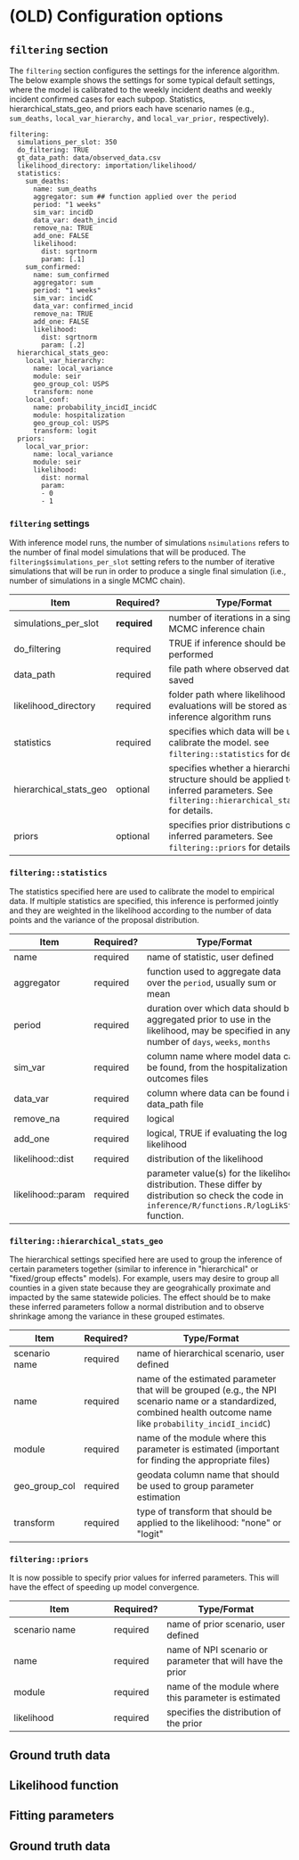# (OLD) Configuration options

## `filtering` section

The `filtering` section configures the settings for the inference algorithm. The below example shows the settings for some typical default settings, where the model is calibrated to the weekly incident deaths and weekly incident confirmed cases for each subpop. Statistics, hierarchical\_stats\_geo, and priors each have scenario names (e.g., `sum_deaths,` `local_var_hierarchy,` and `local_var_prior,` respectively).

```
filtering:
  simulations_per_slot: 350
  do_filtering: TRUE
  gt_data_path: data/observed_data.csv
  likelihood_directory: importation/likelihood/
  statistics:
    sum_deaths:
      name: sum_deaths
      aggregator: sum ## function applied over the period
      period: "1 weeks"
      sim_var: incidD
      data_var: death_incid
      remove_na: TRUE
      add_one: FALSE
      likelihood:
        dist: sqrtnorm
        param: [.1]
    sum_confirmed:
      name: sum_confirmed
      aggregator: sum
      period: "1 weeks"
      sim_var: incidC
      data_var: confirmed_incid
      remove_na: TRUE
      add_one: FALSE
      likelihood:
        dist: sqrtnorm
        param: [.2]
  hierarchical_stats_geo:
    local_var_hierarchy:
      name: local_variance
      module: seir
      geo_group_col: USPS
      transform: none
    local_conf:
      name: probability_incidI_incidC
      module: hospitalization
      geo_group_col: USPS
      transform: logit
  priors:
    local_var_prior:
      name: local_variance
      module: seir
      likelihood:
        dist: normal
        param:
        - 0
        - 1
```

### `filtering` settings

With inference model runs, the number of simulations `nsimulations` refers to the number of final model simulations that will be produced. The `filtering$simulations_per_slot` setting refers to the number of iterative simulations that will be run in order to produce a single final simulation (i.e., number of simulations in a single MCMC chain).

<table>
  <thead>
    <tr>
      <th>Item</th>
      <th width="104.33333333333331">Required?</th>
      <th>Type/Format</th>
    </tr>
  </thead>
  <tbody>
    <tr>
      <td>simulations_per_slot</td>
      <td><strong>required</strong></td>
      <td>number of iterations in a single MCMC inference chain</td>
    </tr>
    <tr>
      <td>do_filtering</td>
      <td>required</td>
      <td>TRUE if inference should be performed</td>
    </tr>
    <tr>
      <td>data_path</td>
      <td>required</td>
      <td>file path where observed data are saved</td>
    </tr>
    <tr>
      <td>likelihood_directory</td>
      <td>required</td>
      <td>folder path where likelihood evaluations will be stored as the inference algorithm runs</td>
    </tr>
    <tr>
      <td>statistics</td>
      <td>required</td>
      <td>specifies which data will be used to calibrate the model. see <code>filtering::statistics</code> for details</td>
    </tr>
    <tr>
      <td>hierarchical_stats_geo</td>
      <td>optional</td>
      <td>specifies whether a hierarchical structure should be applied to any inferred parameters. See <code>filtering::hierarchical_stats_geo</code> for details.</td>
    </tr>
    <tr>
      <td>priors</td>
      <td>optional</td>
      <td>specifies prior distributions on inferred parameters. See <code>filtering::priors</code> for details</td>
    </tr>
  </tbody>
</table>

### `filtering::statistics`

The statistics specified here are used to calibrate the model to empirical data. If multiple statistics are specified, this inference is performed jointly and they are weighted in the likelihood according to the number of data points and the variance of the proposal distribution.

| Item              | Required? | Type/Format                                                                                                                                          |
| ----------------- | --------- | ---------------------------------------------------------------------------------------------------------------------------------------------------- |
| name              | required  | name of statistic, user defined                                                                                                                      |
| aggregator        | required  | function used to aggregate data over the `period`, usually sum or mean                                                                               |
| period            | required  | duration over which data should be aggregated prior to use in the likelihood, may be specified in any number of `days`, `weeks`, `months`            |
| sim\_var          | required  | column name where model data can be found, from the hospitalization outcomes files                                                                   |
| data\_var         | required  | column where data can be found in data\_path file                                                                                                    |
| remove\_na        | required  | logical                                                                                                                                              |
| add\_one          | required  | logical, TRUE if evaluating the log likelihood                                                                                                       |
| likelihood::dist  | required  | distribution of the likelihood                                                                                                                       |
| likelihood::param | required  | parameter value(s) for the likelihood distribution. These differ by distribution so check the code in `inference/R/functions.R/logLikStat` function. |

### `filtering::hierarchical_stats_geo`

The hierarchical settings specified here are used to group the inference of certain parameters together (similar to inference in "hierarchical" or "fixed/group effects" models). For example, users may desire to group all counties in a given state because they are geograhically proximate and impacted by the same statewide policies. The effect should be to make these inferred parameters follow a normal distribution and to observe shrinkage among the variance in these grouped estimates.

| Item            | Required? | Type/Format                                                                                                                                                         |
| --------------- | --------- | ------------------------------------------------------------------------------------------------------------------------------------------------------------------- |
| scenario name   | required  | name of hierarchical scenario, user defined                                                                                                                         |
| name            | required  | name of the estimated parameter that will be grouped (e.g., the NPI scenario name or a standardized, combined health outcome name like `probability_incidI_incidC`) |
| module          | required  | name of the module where this parameter is estimated (important for finding the appropriate files)                                                                  |
| geo\_group\_col | required  | geodata column name that should be used to group parameter estimation                                                                                               |
| transform       | required  | type of transform that should be applied to the likelihood: "none" or "logit"                                                                                       |

### `filtering::priors`

It is now possible to specify prior values for inferred parameters. This will have the effect of speeding up model convergence.

<table><thead><tr><th width="164">Item</th><th width="40">Required?</th><th>Type/Format</th></tr></thead><tbody><tr><td>scenario name</td><td>required</td><td>name of prior scenario, user defined</td></tr><tr><td>name</td><td>required</td><td>name of NPI scenario or parameter that will have the prior</td></tr><tr><td>module</td><td>required</td><td>name of the module where this parameter is estimated</td></tr><tr><td>likelihood</td><td>required</td><td>specifies the distribution of the prior</td></tr></tbody></table>

## Ground truth data

## Likelihood function

## Fitting parameters

## Ground truth data
